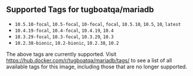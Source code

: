 ## Supported Tags for tugboatqa/mariadb

* `10.5.10-focal`, `10.5-focal`, `10-focal`, `focal`, `10.5.10`, `10.5`, `10`, `latest`
* `10.4.19-focal`, `10.4-focal`, `10.4.19`, `10.4`
* `10.3.29-focal`, `10.3-focal`, `10.3.29`, `10.3`
* `10.2.38-bionic`, `10.2-bionic`, `10.2.38`, `10.2`

The above tags are currently supported. Visit https://hub.docker.com/r/tugboatqa/mariadb/tags/ to see a list of all available tags for this image, including those that are no longer supported.
